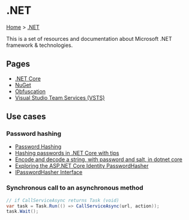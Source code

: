 # .NET

[Home](../readme.md) > [.NET](./dotnet.md)

This is a set of resources and documentation about Microsoft .NET framework & technologies.

## Pages

* [.NET Core](./dotnetcore/dotnetcore.md)
* [NuGet](./nuget.md)
* [Obfuscation](./obfuscation.md)
* [Visual Studio Team Services (VSTS)](./vsts.md)

## Use cases

### Password hashing

* [Password Hashing](https://docs.microsoft.com/en-us/aspnet/core/security/data-protection/consumer-apis/password-hashing)
* [Hashing passwords in .NET Core with tips](https://www.codeproject.com/articles/1104467/hashing-passwords-in-net-core-with-tips)
* [Encode and decode a string, with password and salt, in dotnet core](https://stackoverflow.com/questions/42459487/encode-and-decode-a-string-with-password-and-salt-in-dotnet-core)
* [Exploring the ASP.NET Core Identity PasswordHasher](https://andrewlock.net/exploring-the-asp-net-core-identity-passwordhasher/)
* [IPasswordHasher Interface](https://docs.microsoft.com/en-us/dotnet/api/microsoft.aspnetcore.identity.ipasswordhasher-1?view=aspnetcore-2.0)

### Synchronous call to an asynchronous method

```csharp
// if CallServiceAsync returns Task (void)
var task = Task.Run(() => CallServiceAsync(url, action));
task.Wait();
```
